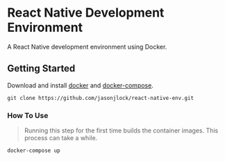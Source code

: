 # React Native Development Environment

A React Native development environment using Docker.

## Getting Started

Download and install [docker](https://docs.docker.com/docker-for-windows/install/) and [docker-compose](https://docs.docker.com/compose/install/).

```
git clone https://github.com/jasonjlock/react-native-env.git
```


### How To Use

> Running this step for the first time builds the container images. This process can take a while.

```
docker-compose up
```


